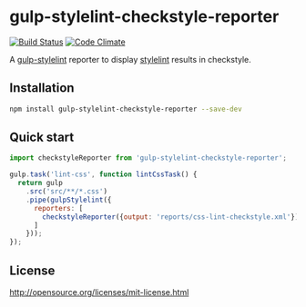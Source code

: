 # gulp-stylelint-checkstyle-reporter

[![Build Status](https://travis-ci.org/olegskl/gulp-stylelint-checkstyle-reporter.svg?branch=master)](https://travis-ci.org/olegskl/gulp-stylelint-checkstyle-reporter)
[![Code Climate](https://codeclimate.com/github/olegskl/gulp-stylelint-checkstyle-reporter/badges/gpa.svg)](https://codeclimate.com/github/olegskl/gulp-stylelint-checkstyle-reporter)

A [gulp-stylelint](https://github.com/olegskl/gulp-stylelint) reporter to display [stylelint](https://github.com/stylelint/stylelint) results in checkstyle.

## Installation

```bash
npm install gulp-stylelint-checkstyle-reporter --save-dev
```

## Quick start

```js
import checkstyleReporter from 'gulp-stylelint-checkstyle-reporter';

gulp.task('lint-css', function lintCssTask() {
  return gulp
    .src('src/**/*.css')
    .pipe(gulpStylelint({
      reporters: [
        checkstyleReporter({output: 'reports/css-lint-checkstyle.xml'})
      ]
    }));
});
```

## License

http://opensource.org/licenses/mit-license.html
